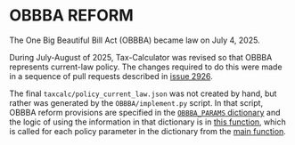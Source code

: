 OBBBA REFORM
============

The One Big Beautiful Bill Act (OBBBA) became law on July 4, 2025.

During July-August of 2025, Tax-Calculator was revised so that OBBBA
represents current-law policy.  The changes required to do this were
made in a sequence of pull requests described in [issue
2926](https://github.com/PSLmodels/Tax-Calculator/issues/2926).

The final `taxcalc/policy_current_law.json` was not created by hand,
but rather was generated by the `OBBBA/implement.py` script.  In that
script, OBBBA reform provisions are specified in the [`OBBBA_PARAMS`
dictionary](https://github.com/PSLmodels/Tax-Calculator/blob/4944d2e0da5c2ae525e691f5f15c47b831c4d322/OBBBA/implement.py#L22-L545)
and the logic of using the information in that dictionary is in [this
function](https://github.com/PSLmodels/Tax-Calculator/blob/4944d2e0da5c2ae525e691f5f15c47b831c4d322/OBBBA/implement.py#L548-L565),
which is called for each policy parameter in the dictionary from the
[main
function](https://github.com/PSLmodels/Tax-Calculator/blob/4944d2e0da5c2ae525e691f5f15c47b831c4d322/OBBBA/implement.py#L591-L655).
